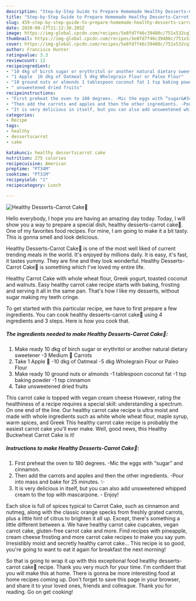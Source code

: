 ```yaml
---
description: "Step-by-Step Guide to Prepare Homemade Healthy Desserts-Carrot Cake🥕"
title: "Step-by-Step Guide to Prepare Homemade Healthy Desserts-Carrot Cake🥕"
slug: 459-step-by-step-guide-to-prepare-homemade-healthy-desserts-carrot-cake
date: 2020-09-27T21:12:38.205Z
image: https://img-global.cpcdn.com/recipes/5e8fd7f46c39480c/751x532cq70/healthy-desserts-carrot-cake🥕-recipe-main-photo.jpg
thumbnail: https://img-global.cpcdn.com/recipes/5e8fd7f46c39480c/751x532cq70/healthy-desserts-carrot-cake🥕-recipe-main-photo.jpg
cover: https://img-global.cpcdn.com/recipes/5e8fd7f46c39480c/751x532cq70/healthy-desserts-carrot-cake🥕-recipe-main-photo.jpg
author: Francisco Hunter
ratingvalue: 3.3
reviewcount: 12
recipeingredient:
- "10 dkg of birch sugar or erythritol or another natural dietary sweetener 3 Medium  Carrots"
- "1 Apple  10 dkg of Oatmeal 5 dkg Wholegrain Flour or Paleo Flour"
- "10 ground nuts or almonds 1 tablespoon coconut fat 1 tsp baking powder 1 tsp cinnamon"
- " unsweetened dried fruits"
recipeinstructions:
- "First preheat the oven to 180 degrees. -Mic the eggs with “sugar&#34; and cinnamon."
- "Then add the carrots and apples and then the other ingredients. -Pour into mass and bake for 25 minutes. ✨"
- "It is very delicious in itself, but you can also add unsweetened whipped cream to the top with mascarpone.  Enjoy!"
categories:
- Recipe
tags:
- healthy
- dessertscarrot
- cake

katakunci: healthy dessertscarrot cake 
nutrition: 275 calories
recipecuisine: American
preptime: "PT34M"
cooktime: "PT31M"
recipeyield: "1"
recipecategory: Lunch

---
```



![Healthy Desserts-Carrot Cake🥕](https://img-global.cpcdn.com/recipes/5e8fd7f46c39480c/751x532cq70/healthy-desserts-carrot-cake🥕-recipe-main-photo.jpg)

Hello everybody, I hope you are having an amazing day today. Today, I will show you a way to prepare a special dish, healthy desserts-carrot cake🥕. One of my favorites food recipes. For mine, I am going to make it a bit tasty. This is gonna smell and look delicious.

Healthy Desserts-Carrot Cake🥕 is one of the most well liked of current trending meals in the world. It's enjoyed by millions daily. It is easy, it's fast, it tastes yummy. They are fine and they look wonderful. Healthy Desserts-Carrot Cake🥕 is something which I've loved my entire life.

Healthy Carrot Cake with whole wheat flour, Greek yogurt, toasted coconut and walnuts. Easy healthy carrot cake recipe starts with baking, frosting and serving it all in the same pan. That&#39;s how I like my desserts, without sugar making my teeth cringe.


To get started with this particular recipe, we have to first prepare a few ingredients. You can cook healthy desserts-carrot cake🥕 using 4 ingredients and 3 steps. Here is how you cook that.

<!--inarticleads1-->

##### The ingredients needed to make Healthy Desserts-Carrot Cake🥕:

1. Make ready 10 dkg of birch sugar or erythritol or another natural dietary sweetener -3 Medium 🥕 Carrots
1. Take 1 Apple 🍎 -10 dkg of Oatmeal -5 dkg Wholegrain Flour or Paleo Flour
1. Make ready 10 ground nuts or almonds -1 tablespoon coconut fat -1 tsp baking powder -1 tsp cinnamon
1. Take  unsweetened dried fruits


This carrot cake is topped with vegan cream cheese However, rating the healthiness of a recipe requires a special skill: understanding a spectrum. On one end of the line. Our healthy carrot cake recipe is ultra moist and made with whole ingredients such as white whole wheat flour, maple syrup, warm spices, and Greek This healthy carrot cake recipe is probably the easiest carrot cake you&#39;ll ever make. Well, good news, this Healthy Buckwheat Carrot Cake is it! 

<!--inarticleads2-->

##### Instructions to make Healthy Desserts-Carrot Cake🥕:

1. First preheat the oven to 180 degrees. -Mic the eggs with “sugar&#34; and cinnamon.
1. Then add the carrots and apples and then the other ingredients. -Pour into mass and bake for 25 minutes. ✨
1. It is very delicious in itself, but you can also add unsweetened whipped cream to the top with mascarpone.  - Enjoy!


Each slice is full of spices typical to Carrot Cake, such as cinnamon and nutmeg, along with the classic orange specks from freshly grated carrots, plus a little hint of citrus to brighten it all up. Except, there&#39;s something a little different between a. We have healthy carrot cake cupcakes, vegan carrot cake, gluten-free carrot cake and more. Find recipes with pineapple, cream cheese frosting and more carrot cake recipes to make you say yum. Irresistibly moist and secretly healthy carrot cake… This recipe is so good, you&#39;re going to want to eat it again for breakfast the next morning! 

So that is going to wrap it up with this exceptional food healthy desserts-carrot cake🥕 recipe. Thank you very much for your time. I'm confident that you will make this at home. There is gonna be more interesting food at home recipes coming up. Don't forget to save this page in your browser, and share it to your loved ones, friends and colleague. Thank you for reading. Go on get cooking!
